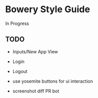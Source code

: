 # Bowery Style Guide
In Progress

## TODO
- Inputs/New App View
- Login
- Logout
- use yosemite buttons for ui interaction

- screenshot diff PR bot

